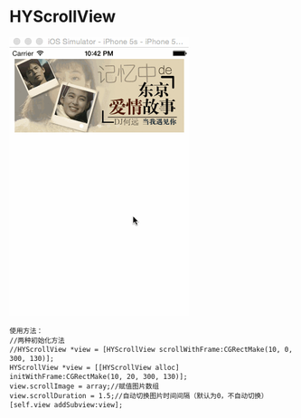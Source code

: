 # HYScrollView
    
![](/showImage.gif)
    
    使用方法：
    //两种初始化方法
    //HYScrollView *view = [HYScrollView scrollWithFrame:CGRectMake(10, 0, 300, 130)];
    HYScrollView *view = [[HYScrollView alloc] initWithFrame:CGRectMake(10, 20, 300, 130)];
    view.scrollImage = array;//赋值图片数组
    view.scrollDuration = 1.5;//自动切换图片时间间隔（默认为0，不自动切换）
    [self.view addSubview:view];
    
